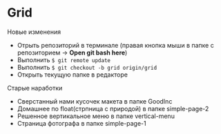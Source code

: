 # Grid

Новые изменения
  * Отрыть репозиторий в терминале (правая кнопка мыши в папке с репозиторием -> **Open git bash here**)
  * Выполнить `$ git remote update`
  * Выполнить `$ git checkout -b grid origin/grid`
  * Открыть текущую папке в редакторе

Старые наработки
  * Сверстанный нами кусочек макета в папке GoodInc
  * Домашнее по float(стрпница с природой) в папке simple-page-2
  * Решенное вертикальное меню в папке vertical-menu
  * Страница фотографа в папке simple-page-1